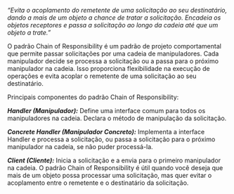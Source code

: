 *“Evita o acoplamento do remetente de uma solicitação ao seu destinatário, dando a mais de um objeto a chance de tratar a solicitação. Encadeia os objetos receptores e passa a solicitação ao longo da cadeia até que um objeto a trate.”*

O padrão Chain of Responsibility é um padrão de projeto comportamental que permite passar solicitações por uma cadeia de manipuladores. Cada manipulador decide se processa a solicitação ou a passa para o próximo manipulador na cadeia. Isso proporciona flexibilidade na execução de operações e evita acoplar o remetente de uma solicitação ao seu destinatário.

Principais componentes do padrão Chain of Responsibility:

***Handler (Manipulador):*** Define uma interface comum para todos os manipuladores na cadeia. Declara o método de manipulação da solicitação.

***Concrete Handler (Manipulador Concreto):*** Implementa a interface Handler e processa a solicitação, ou passa a solicitação para o próximo manipulador na cadeia, se não puder processá-la.

***Client (Cliente):*** Inicia a solicitação e a envia para o primeiro manipulador na cadeia.
O padrão Chain of Responsibility é útil quando você deseja que mais de um objeto possa processar uma solicitação, mas quer evitar o acoplamento entre o remetente e o destinatário da solicitação.
